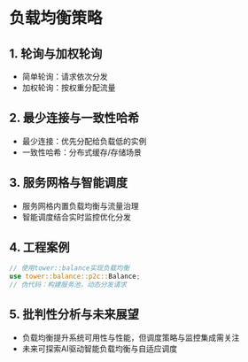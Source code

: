 # 负载均衡策略

## 1. 轮询与加权轮询

- 简单轮询：请求依次分发
- 加权轮询：按权重分配流量

## 2. 最少连接与一致性哈希

- 最少连接：优先分配给负载低的实例
- 一致性哈希：分布式缓存/存储场景

## 3. 服务网格与智能调度

- 服务网格内置负载均衡与流量治理
- 智能调度结合实时监控优化分发

## 4. 工程案例

```rust
// 使用tower::balance实现负载均衡
use tower::balance::p2c::Balance;
// 伪代码：构建服务池，动态分发请求
```

## 5. 批判性分析与未来展望

- 负载均衡提升系统可用性与性能，但调度策略与监控集成需关注
- 未来可探索AI驱动智能负载均衡与自适应调度
